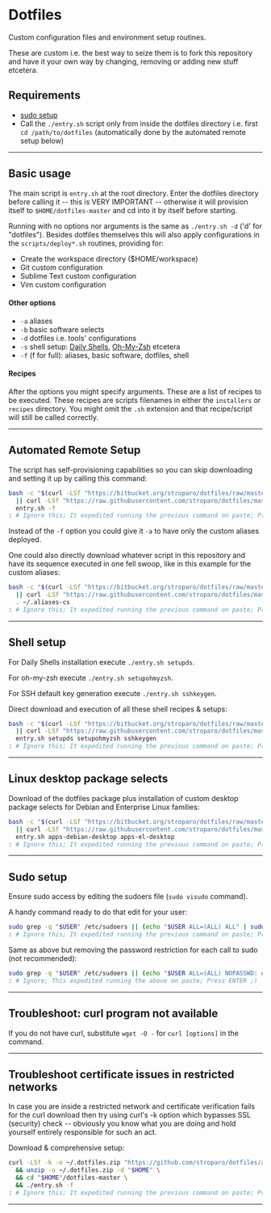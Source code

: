 # Dotfiles

Custom configuration files and environment setup routines.

These are custom i.e. the best way to seize them is to fork this repository and have it your own way by changing, removing or adding new stuff etcetera.

## Requirements

* [sudo setup](#sudo-setup)
* Call the ```./entry.sh``` script only from inside the dotfiles directory i.e. first ```cd /path/to/dotfiles``` (automatically done by the automated remote setup below)

---

## Basic usage

The main script is ```entry.sh``` at the root directory. Enter the dotfiles directory before calling it -- this is VERY IMPORTANT -- otherwise it will provision itself to ```$HOME/dotfiles-master``` and cd into it by itself before starting.

Running with no options nor arguments is the same as ```./entry.sh -d``` ('d' for "dotfiles"). Besides dotfiles themselves this will also apply configurations in the ```scripts/deploy*.sh``` routines, providing for:

* Create the workspace directory ($HOME/workspace)
* Git custom configuration
* Sublime Text custom configuration
* Vim custom configuration

#### Other options

* ```-a``` aliases
* ```-b``` basic software selects
* ```-d``` dotfiles i.e. tools' configurations
* ```-s``` shell setup: [Daily Shells](http://stroparo.github.io/ds/), [Oh-My-Zsh](https://ohmyz.sh/) etcetera
* ```-f``` (f for full): aliases, basic software, dotfiles, shell

#### Recipes

After the options you might specify arguments. These are a list of recipes to be executed. These recipes are scripts filenames in either the ```installers``` or ```recipes``` directory. You might omit the ```.sh``` extension and that recipe/script will still be called correctly.

---

## Automated Remote Setup

The script has self-provisioning capabilities so you can skip downloading and setting it up by calling this command:

```bash
bash -c "$(curl -LSf "https://bitbucket.org/stroparo/dotfiles/raw/master/entry.sh" \
  || curl -LSf "https://raw.githubusercontent.com/stroparo/dotfiles/master/entry.sh")" \
  entry.sh -f
: # Ignore this; It expedited running the previous command on paste; Press ENTER ;)
```

Instead of the ```-f``` option you could give it ```-a``` to have only the custom aliases deployed.

One could also directly download whatever script in this repository and have its sequence executed in one fell swoop, like in this example for the custom aliases:

```bash
bash -c "$(curl -LSf "https://bitbucket.org/stroparo/dotfiles/raw/master/setupaliases.sh" \
  || curl -LSf "https://raw.githubusercontent.com/stroparo/dotfiles/master/setupaliases.sh")"; \
  . ~/.aliases-cs
: # Ignore this; It expedited running the previous command on paste; Press ENTER ;)
```

---

## Shell setup

For Daily Shells installation execute ```./entry.sh setupds```.

For oh-my-zsh execute ```./entry.sh setupohmyzsh```.

For SSH default key generation execute ```./entry.sh sshkeygen```.

Direct download and execution of all these shell recipes & setups:

```bash
bash -c "$(curl -LSf "https://bitbucket.org/stroparo/dotfiles/raw/master/entry.sh" \
  || curl -LSf "https://raw.githubusercontent.com/stroparo/dotfiles/master/entry.sh")" \
  entry.sh setupds setupohmyzsh sshkeygen
: # Ignore this; It expedited running the previous command on paste; Press ENTER ;)
```

---

## Linux desktop package selects

Download of the dotfiles package plus installation of custom desktop package selects for Debian and Enterprise Linux families:

```bash
bash -c "$(curl -LSf "https://bitbucket.org/stroparo/dotfiles/raw/master/entry.sh" \
  || curl -LSf "https://raw.githubusercontent.com/stroparo/dotfiles/master/entry.sh")" \
  entry.sh apps-debian-desktop apps-el-desktop
: # Ignore this; It expedited running the previous command on paste; Press ENTER ;)
```

---

## Sudo setup

Ensure sudo access by editing the sudoers file (```sudo visudo``` command).

A handy command ready to do that edit for your user:

```bash
sudo grep -q "$USER" /etc/sudoers || (echo "$USER ALL=(ALL) ALL" | sudo tee -a /etc/sudoers)
: # Ignore this; It expedited running the previous command on paste; Press ENTER ;)
```

Same as above but removing the password restriction for each call to sudo (not recommended):

```bash
sudo grep -q "$USER" /etc/sudoers || (echo "$USER ALL=(ALL) NOPASSWD: ALL" | sudo tee -a /etc/sudoers)
: # Ignore; This expedited running the above on paste; Press ENTER ;)
```

---

## Troubleshoot: curl program not available

If you do not have curl, substitute ```wget -O -``` for ```curl [options]``` in the command.

---

## Troubleshoot certificate issues in restricted networks

In case you are inside a restricted network and certificate verification fails for the curl download then try using curl's -k option which bypasses SSL (security) check -- obviously you know what you are doing and hold yourself entirely responsible for such an act.

Download & comprehensive setup:

```bash
curl -LSf -k -o ~/.dotfiles.zip "https://github.com/stroparo/dotfiles/archive/master.zip" \
  && unzip -o ~/.dotfiles.zip -d "$HOME" \
  && cd "$HOME"/dotfiles-master \
  && ./entry.sh -f
: # Ignore this; It expedited running the previous command on paste; Press ENTER ;)
```

---


